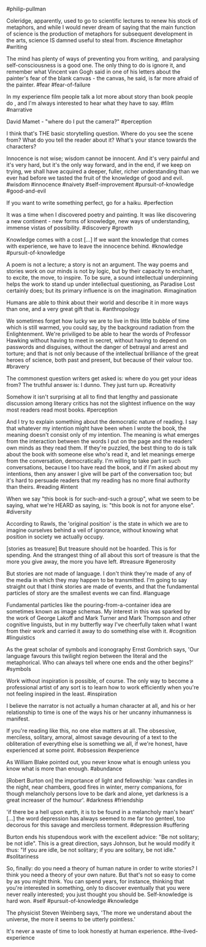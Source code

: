 #philip-pullman

Coleridge, apparently, used to go to scientific lectures to renew his stock of metaphors, and while I would never dream of saying that the main function of science is the production of metaphors for subsequent development in the arts, science IS damned useful to steal from.
#science #metaphor #writing  

The mind has plenty of ways of preventing you from writing,  and paralysing self-consciousness is a good one. The only thing to do is ignore it, and remember what Vincent van Gogh said in one of his letters about the painter's fear of the blank canvas - the canvas, he said, is far more afraid of the painter.
#fear #fear-of-failure   

In my experience film people talk a lot more about story than book people do , and I'm always interested to hear what they have to say.
#film #narrative 

David Mamet - "where do I put the camera?"
#perception

I think that's THE basic storytelling question. Where do you see the scene from? What do you tell the reader about it? What's your stance towards the characters?

Innocence is not wise; wisdom cannot be innocent. And it's very painful and it's very hard, but it's the only way forward, and in the end, if we keep on trying, we shall have acquired a deeper, fuller, richer understanding than we ever had before we tasted the fruit of the knowledge of good and evil.
#wisdom #innocence #naivety #self-improvement #pursuit-of-knowledge #good-and-evil

If you want to write something perfect, go for a haiku.
#perfection

It was a time when I discovered poetry and painting. It was like discovering a new continent - new forms of knowledge, new ways of understanding, immense vistas of possibility.
#discovery #growth

Knowledge comes with a cost \[...\] If we want the knowledge that comes with experience, we have to leave the innocence behind.
#knowledge #pursuit-of-knowledge 

A poem is not a lecture; a story is not an argument. The way poems and stories work on our minds is not by logic, but by their capacity to enchant, to excite, the move, to inspire. To be sure, a sound intellectual underpinning helps the work to stand up under intellectual questioning, as Paradise Lost certainly does; but its primary influence is on the imagination.
#imagination

Humans are able to think about their world and describe it in more ways than one, and a very great gift that is.
#anthropology 

We sometimes forget how lucky we are to live in this little bubble of time which is still warmed, you could say, by the background radiation from the Enlightenment. We're priviliged to be able to hear the words of Professor Hawking without having to meet in secret, without having to depend on passwords and disguises, without the danger of betrayal and arrest and torture; and that is not only because of the intellectual brilliance of the great heroes of science, both past and present, but because of their valour too.
#bravery 

The commonest question writers get asked is: where do you get your ideas from? The truthful answer is: I dunno. They just turn up.
#creativity 

Somehow it isn't surprising at all to find that lengthy and passionate discussion among literary critics has not the slightest influence on the way most readers read most books.
#perception 

And I try to explain something about the democratic nature of reading. I say that whatever my intention might have been when I wrote the book, the meaning doesn't consist only of my intention. The meaning is what emerges from the interaction between the words I put on the page and the readers' own minds as they read them. If they're puzzled, the best thing to do is talk about the book with someone else who's read it, and let meanings emerge from the conversation, democratically. I'm willing to take part in such conversations, because I too have read the book, and if I'm asked about my intentions, then any answer I give will be part of the conversation too; but it's hard to persuade readers that my reading has no more final authority than theirs.
#reading #intent 

When we say "this book is for such-and-such a group", what we seem to be saying, what we're HEARD as saying, is: "this book is not for anyone else".
#diversity 

According to Rawls, the 'original position' is the state in which we are to imagine ourselves behind a veil of ignorance, without knowing what position in society we actually occupy.  

\[stories as treasure\] But treasure should not be hoarded. This is for spending. And the strangest thing of all about this sort of treasure is that the more you give away, the more you have left.
#treasure #generosity

But stories are not made of language. I don't think they're made of any of the media in which they may happen to be transmitted. I'm going to say straight out that I think stories are made of events, and that the fundamental particles of story are the smallest events we can find.
#language

Fundamental particles like the pouring-from-a-container idea are sometimes known as image schemas. My interest in this was sparked by the work of George Lakoff and Mark Turner and Mark Thompson and other cognitive linguists, but in my butterfly way I've cheerfully taken what I want from their work and carried it away to do something else with it.
#cognition #linguistics 

As the great scholar of symbols and iconography Ernst Gombrich says, 'Our language favours this twilight region between the literal and the metaphorical. Who can always tell where one ends and the other begins?'
#symbols

Work without inspiration is possible, of course. The only way to become a professional artist of any sort is to learn how to work efficiently when you're not feeling inspired in the least.
#inspiration

I believe the narrator is not actually a human character at all, and his or her relationship to time is one of the ways his or her uncanny inhumanness is manifest.

If you're reading like this, no one else matters at all. The obsessive, merciless, solitary, amoral, almost savage devouring of a text to the obliteration of everything else is something we all, if we're honest, have experienced at some point.
#obsession #experience

As William Blake pointed out, you never know what is enough unless you know what is more than enough.
#abundance 

\[Robert Burton on\] the importance of light and fellowship: 'wax candles in the night, near chambers, good fires in winter, merry companions, for though melancholy persons love to be dark and alone, yet darkness is a great increaser of the humour'.
#darkness #friendship 

'if there be a hell upon earth, it is to be found in a melancholy man's heart' \[...\] the word depression has always seemed to me far too genteel, too decorous for this savage and merciless torment.
#depression #suffering 

Burton ends his stupendous work with the excellent advice: "Be not solitary; be not idle". This is a great direction, says Johnson, but he would modify it thus: "If you are idle, be not solitary; if you are solitary, be not idle."
#solitariness 

So, finally: do you need a theory of human nature in order to write stories? I think you need a theory of your own nature. But that's not so easy to come by as you might think. You can spend years, for instance, thinking that you're interested in something, only to discover eventually that you were never really interested; you just thought you should be. Self-knowledge is hard won.
#self #pursuit-of-knowledge #knowledge 

The physicist Steven Weinberg says, 'The more we understand about the universe, the more it seems to be utterly pointless.'

It's never a waste of time to look honestly at human experience.
#the-lived-experience